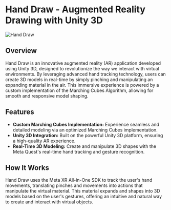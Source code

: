 # Hand Draw - Augmented Reality Drawing with Unity 3D
![Hand Draw](https://github.com/Joseph-Sailor-Usher/Hand-Draw/assets/100800088/c32cec52-7d0a-4436-a4c7-c3283d180cee)

## Overview

Hand Draw is an innovative augmented reality (AR) application developed using Unity 3D, designed to revolutionize the way we interact with virtual environments. By leveraging advanced hand tracking technology, users can create 3D models in real-time by simply pinching and manipulating an expanding material in the air. This immersive experience is powered by a custom implementation of the Marching Cubes Algorithm, allowing for smooth and responsive model shaping.

## Features

- **Custom Marching Cubes Implementation:** Experience seamless and detailed modeling via an optimized Marching Cubes implementation.
- **Unity 3D Integration:** Built on the powerful Unity 3D platform, ensuring a high-quality AR experience.
- **Real-Time 3D Modeling:** Create and manipulate 3D shapes with the Meta Quest's real-time hand tracking and gesture recognition.

## How It Works

Hand Draw uses the Meta XR All-in-One SDK to track the user's hand movements, translating pinches and movements into actions that manipulate the virtual material. This material expands and shapes into 3D models based on the user's gestures, offering an intuitive and natural way to create and interact with virtual objects.
